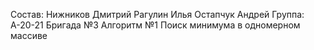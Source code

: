 Состав: Нижников Дмитрий 
        Рагулин Илья
        Остапчук Андрей
Группа: А-20-21
Бригада №3
Алгоритм №1 Поиск минимума в одномерном массиве
